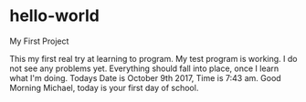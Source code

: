 # hello-world
My First Project

This my first real try at learning to program.
My test program is working.
I do not see any problems yet.
Everything should fall into place, once I learn what I'm doing.
Todays Date is October 9th 2017, Time is 7:43 am.
Good Morning Michael, today is your first day of school.

